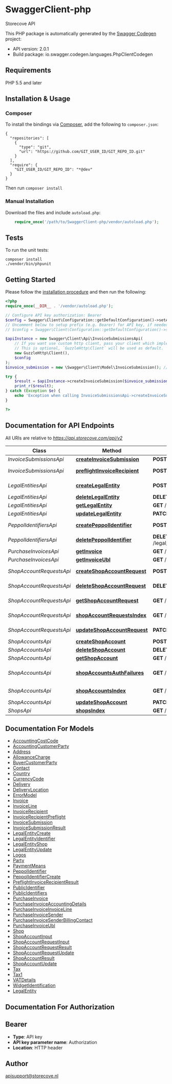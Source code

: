# SwaggerClient-php
Storecove API

This PHP package is automatically generated by the [Swagger Codegen](https://github.com/swagger-api/swagger-codegen) project:

- API version: 2.0.1
- Build package: io.swagger.codegen.languages.PhpClientCodegen

## Requirements

PHP 5.5 and later

## Installation & Usage
### Composer

To install the bindings via [Composer](http://getcomposer.org/), add the following to `composer.json`:

```
{
  "repositories": [
    {
      "type": "git",
      "url": "https://github.com/GIT_USER_ID/GIT_REPO_ID.git"
    }
  ],
  "require": {
    "GIT_USER_ID/GIT_REPO_ID": "*@dev"
  }
}
```

Then run `composer install`

### Manual Installation

Download the files and include `autoload.php`:

```php
    require_once('/path/to/SwaggerClient-php/vendor/autoload.php');
```

## Tests

To run the unit tests:

```
composer install
./vendor/bin/phpunit
```

## Getting Started

Please follow the [installation procedure](#installation--usage) and then run the following:

```php
<?php
require_once(__DIR__ . '/vendor/autoload.php');

// Configure API key authorization: Bearer
$config = Swagger\Client\Configuration::getDefaultConfiguration()->setApiKey('Authorization', 'YOUR_API_KEY');
// Uncomment below to setup prefix (e.g. Bearer) for API key, if needed
// $config = Swagger\Client\Configuration::getDefaultConfiguration()->setApiKeyPrefix('Authorization', 'Bearer');

$apiInstance = new Swagger\Client\Api\InvoiceSubmissionsApi(
    // If you want use custom http client, pass your client which implements `GuzzleHttp\ClientInterface`.
    // This is optional, `GuzzleHttp\Client` will be used as default.
    new GuzzleHttp\Client(),
    $config
);
$invoice_submission = new \Swagger\Client\Model\InvoiceSubmission(); // \Swagger\Client\Model\InvoiceSubmission | Invoice to submit

try {
    $result = $apiInstance->createInvoiceSubmission($invoice_submission);
    print_r($result);
} catch (Exception $e) {
    echo 'Exception when calling InvoiceSubmissionsApi->createInvoiceSubmission: ', $e->getMessage(), PHP_EOL;
}

?>
```

## Documentation for API Endpoints

All URIs are relative to *https://api.storecove.com/api/v2*

Class | Method | HTTP request | Description
------------ | ------------- | ------------- | -------------
*InvoiceSubmissionsApi* | [**createInvoiceSubmission**](docs/Api/InvoiceSubmissionsApi.md#createinvoicesubmission) | **POST** /invoice_submissions | Submit a new invoice
*InvoiceSubmissionsApi* | [**preflightInvoiceRecipient**](docs/Api/InvoiceSubmissionsApi.md#preflightinvoicerecipient) | **POST** /invoice_submissions/preflight | Preflight an invoice recipient
*LegalEntitiesApi* | [**createLegalEntity**](docs/Api/LegalEntitiesApi.md#createlegalentity) | **POST** /legal_entities | Create a new LegalEntity
*LegalEntitiesApi* | [**deleteLegalEntity**](docs/Api/LegalEntitiesApi.md#deletelegalentity) | **DELETE** /legal_entities/{id} | Delete LegalEntity
*LegalEntitiesApi* | [**getLegalEntity**](docs/Api/LegalEntitiesApi.md#getlegalentity) | **GET** /legal_entities/{id} | Get LegalEntity
*LegalEntitiesApi* | [**updateLegalEntity**](docs/Api/LegalEntitiesApi.md#updatelegalentity) | **PATCH** /legal_entities/{id} | Update LegalEntity
*PeppolIdentifiersApi* | [**createPeppolIdentifier**](docs/Api/PeppolIdentifiersApi.md#createpeppolidentifier) | **POST** /legal_entities/{legal_entity_id}/peppol_identifiers | Create a new PeppolIdentifier
*PeppolIdentifiersApi* | [**deletePeppolIdentifier**](docs/Api/PeppolIdentifiersApi.md#deletepeppolidentifier) | **DELETE** /legal_entities/{legal_entity_id}/peppol_identifiers/{superscheme}/{scheme}/{identifier} | Delete PeppolIdentifier
*PurchaseInvoicesApi* | [**getInvoice**](docs/Api/PurchaseInvoicesApi.md#getinvoice) | **GET** /purchase_invoices/{guid} | Get Invoice
*PurchaseInvoicesApi* | [**getInvoiceUbl**](docs/Api/PurchaseInvoicesApi.md#getinvoiceubl) | **GET** /purchase_invoices/{guid}/ubl | Get Invoice as UBL
*ShopAccountRequestsApi* | [**createShopAccountRequest**](docs/Api/ShopAccountRequestsApi.md#createshopaccountrequest) | **POST** /shop_account_requests | Create ShopAccountRequest
*ShopAccountRequestsApi* | [**deleteShopAccountRequest**](docs/Api/ShopAccountRequestsApi.md#deleteshopaccountrequest) | **DELETE** /shop_account_requests/{id} | Delete ShopAccountRequest
*ShopAccountRequestsApi* | [**getShopAccountRequest**](docs/Api/ShopAccountRequestsApi.md#getshopaccountrequest) | **GET** /shop_account_requests/{id} | Get ShopAccountRequest
*ShopAccountRequestsApi* | [**shopAccountRequestsIndex**](docs/Api/ShopAccountRequestsApi.md#shopaccountrequestsindex) | **GET** /shop_account_requests | Get ShopAccountRequests
*ShopAccountRequestsApi* | [**updateShopAccountRequest**](docs/Api/ShopAccountRequestsApi.md#updateshopaccountrequest) | **PATCH** /shop_account_requests/{id} | Update ShopAccountRequest
*ShopAccountsApi* | [**createShopAccount**](docs/Api/ShopAccountsApi.md#createshopaccount) | **POST** /shop_accounts | Create ShopAccount
*ShopAccountsApi* | [**deleteShopAccount**](docs/Api/ShopAccountsApi.md#deleteshopaccount) | **DELETE** /shop_accounts/{id} | Delete ShopAccount
*ShopAccountsApi* | [**getShopAccount**](docs/Api/ShopAccountsApi.md#getshopaccount) | **GET** /shop_accounts/{id} | Get ShopAccount
*ShopAccountsApi* | [**shopAccountsAuthFailures**](docs/Api/ShopAccountsApi.md#shopaccountsauthfailures) | **GET** /shop_accounts/auth_failures | Get ShopAccounts with authorization failures
*ShopAccountsApi* | [**shopAccountsIndex**](docs/Api/ShopAccountsApi.md#shopaccountsindex) | **GET** /shop_accounts | Get ShopAccounts for an entity
*ShopAccountsApi* | [**updateShopAccount**](docs/Api/ShopAccountsApi.md#updateshopaccount) | **PATCH** /shop_accounts/{id} | Update ShopAccount
*ShopsApi* | [**shopsIndex**](docs/Api/ShopsApi.md#shopsindex) | **GET** /shops | Get Shops


## Documentation For Models

 - [AccountingCostCode](docs/Model/AccountingCostCode.md)
 - [AccountingCustomerParty](docs/Model/AccountingCustomerParty.md)
 - [Address](docs/Model/Address.md)
 - [AllowanceCharge](docs/Model/AllowanceCharge.md)
 - [BuyerCustomerParty](docs/Model/BuyerCustomerParty.md)
 - [Contact](docs/Model/Contact.md)
 - [Country](docs/Model/Country.md)
 - [CurrencyCode](docs/Model/CurrencyCode.md)
 - [Delivery](docs/Model/Delivery.md)
 - [DeliveryLocation](docs/Model/DeliveryLocation.md)
 - [ErrorModel](docs/Model/ErrorModel.md)
 - [Invoice](docs/Model/Invoice.md)
 - [InvoiceLine](docs/Model/InvoiceLine.md)
 - [InvoiceRecipient](docs/Model/InvoiceRecipient.md)
 - [InvoiceRecipientPreflight](docs/Model/InvoiceRecipientPreflight.md)
 - [InvoiceSubmission](docs/Model/InvoiceSubmission.md)
 - [InvoiceSubmissionResult](docs/Model/InvoiceSubmissionResult.md)
 - [LegalEntityCreate](docs/Model/LegalEntityCreate.md)
 - [LegalEntityIdentifier](docs/Model/LegalEntityIdentifier.md)
 - [LegalEntityShop](docs/Model/LegalEntityShop.md)
 - [LegalEntityUpdate](docs/Model/LegalEntityUpdate.md)
 - [Logos](docs/Model/Logos.md)
 - [Party](docs/Model/Party.md)
 - [PaymentMeans](docs/Model/PaymentMeans.md)
 - [PeppolIdentifier](docs/Model/PeppolIdentifier.md)
 - [PeppolIdentifierCreate](docs/Model/PeppolIdentifierCreate.md)
 - [PreflightInvoiceRecipientResult](docs/Model/PreflightInvoiceRecipientResult.md)
 - [PublicIdentifier](docs/Model/PublicIdentifier.md)
 - [PublicIdentifiers](docs/Model/PublicIdentifiers.md)
 - [PurchaseInvoice](docs/Model/PurchaseInvoice.md)
 - [PurchaseInvoiceAccountingDetails](docs/Model/PurchaseInvoiceAccountingDetails.md)
 - [PurchaseInvoiceInvoiceLine](docs/Model/PurchaseInvoiceInvoiceLine.md)
 - [PurchaseInvoiceSender](docs/Model/PurchaseInvoiceSender.md)
 - [PurchaseInvoiceSenderBillingContact](docs/Model/PurchaseInvoiceSenderBillingContact.md)
 - [PurchaseInvoiceUbl](docs/Model/PurchaseInvoiceUbl.md)
 - [Shop](docs/Model/Shop.md)
 - [ShopAccountInput](docs/Model/ShopAccountInput.md)
 - [ShopAccountRequestInput](docs/Model/ShopAccountRequestInput.md)
 - [ShopAccountRequestResult](docs/Model/ShopAccountRequestResult.md)
 - [ShopAccountRequestUpdate](docs/Model/ShopAccountRequestUpdate.md)
 - [ShopAccountResult](docs/Model/ShopAccountResult.md)
 - [ShopAccountUpdate](docs/Model/ShopAccountUpdate.md)
 - [Tax](docs/Model/Tax.md)
 - [Tax1](docs/Model/Tax1.md)
 - [VATDetails](docs/Model/VATDetails.md)
 - [WidgetIdentification](docs/Model/WidgetIdentification.md)
 - [LegalEntity](docs/Model/LegalEntity.md)


## Documentation For Authorization


## Bearer

- **Type**: API key
- **API key parameter name**: Authorization
- **Location**: HTTP header


## Author

apisupport@storecove.nl


